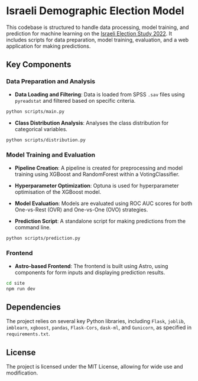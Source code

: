 # Israeli Demographic Election Model

This codebase is structured to handle data processing, model training, and prediction for machine learning on the [Israeli Election Study 2022](https://socsci4.tau.ac.il/mu2/ines/). It includes scripts for data preparation, model training, evaluation, and a web application for making predictions.

## Key Components

### Data Preparation and Analysis

-   **Data Loading and Filtering**: Data is loaded from SPSS `.sav` files using `pyreadstat` and filtered based on specific criteria.

```bash
python scripts/main.py
```

-   **Class Distribution Analysis**: Analyses the class distribution for categorical variables.

```bash
python scripts/distribution.py
```

### Model Training and Evaluation

-   **Pipeline Creation**: A pipeline is created for preprocessing and model training using XGBoost and RandomForest within a VotingClassifier.

-   **Hyperparameter Optimization**: Optuna is used for hyperparameter optimisation of the XGBoost model.

-   **Model Evaluation**: Models are evaluated using ROC AUC scores for both One-vs-Rest (OVR) and One-vs-One (OVO) strategies.

-   **Prediction Script**: A standalone script for making predictions from the command line.

```bash
python scripts/prediction.py
```

### Frontend

-   **Astro-based Frontend**: The frontend is built using Astro, using components for form inputs and displaying prediction results.

```bash
cd site
npm run dev
```

## Dependencies

The project relies on several key Python libraries, including `Flask`, `joblib`, `imblearn`, `xgboost`, `pandas`, `Flask-Cors`, `dask-ml`, and `Gunicorn`, as specified in `requirements.txt`.

## License

The project is licensed under the MIT License, allowing for wide use and modification.
